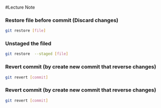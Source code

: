 #Lecture Note

### Restore file before commit (Discard changes)
```bash
git restore [file]
```

### Unstaged the filed
```bash
git restore  --staged [file]
```

### Revert commit (by create new commit that reverse changes)
 ```bash
git revert [commit]
 ```

 ### Revert commit (by create new commit that reverse changes)
 ```bash
git revert [commit]
 ```